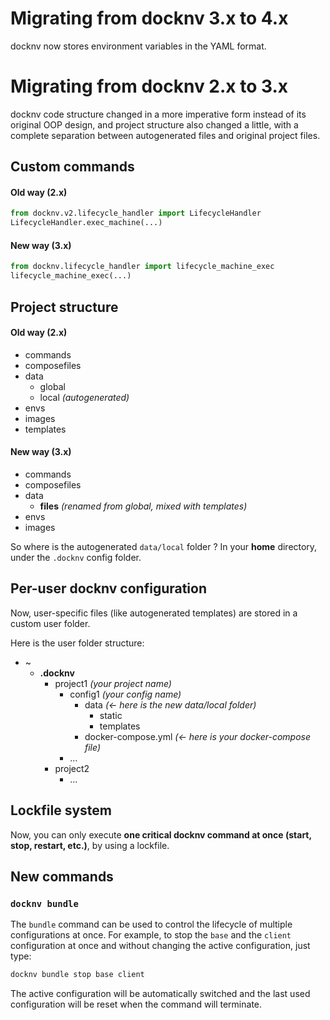 # Migrating from docknv 3.x to 4.x

docknv now stores environment variables in the YAML format.

# Migrating from docknv 2.x to 3.x

docknv code structure changed in a more imperative form instead of its original OOP design, and project structure also changed a little, with a complete separation between autogenerated files and original project files.

## Custom commands

#### Old way (2.x)
```python
from docknv.v2.lifecycle_handler import LifecycleHandler
LifecycleHandler.exec_machine(...)
```

#### New way (3.x)

```python
from docknv.lifecycle_handler import lifecycle_machine_exec
lifecycle_machine_exec(...)
```

## Project structure

#### Old way (2.x)

- commands
- composefiles
- data
    - global
    - local *(autogenerated)*
- envs
- images
- templates

#### New way (3.x)

- commands
- composefiles
- data
    - **files** *(renamed from global, mixed with templates)*
- envs
- images

So where is the autogenerated `data/local` folder ?
In your **home** directory, under the `.docknv` config folder.

## Per-user docknv configuration

Now, user-specific files (like autogenerated templates) are stored in a custom user folder.

Here is the user folder structure:

- ~
    - **.docknv**
        - project1 *(your project name)*
            - config1 *(your config name)*
                - data *(<- here is the new data/local folder)*
                    - static
                    - templates
                - docker-compose.yml *(<- here is your docker-compose file)*
            - ...
        - project2
            - ...

## Lockfile system

Now, you can only execute **one critical docknv command at once (start, stop, restart, etc.)**, by using a lockfile.

## New commands

### `docknv bundle`

The `bundle` command can be used to control the lifecycle of multiple configurations at once.
For example, to stop the `base` and the `client` configuration at once and without changing the active configuration, just type:

```bash
docknv bundle stop base client
```

The active configuration will be automatically switched and the last used configuration will be reset when the command will terminate.
